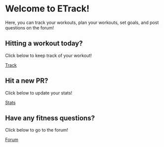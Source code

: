 <!DOCTYPE html>
<html lang="en">
<head>
    <meta charset="UTF-8">
    <meta http-equiv="X-UA-Compatible" content="IE=edge">
    <meta name="viewport" content="width=device-width, initial-scale=1.0">
    <title>Welcome to ETrack!</title>
    <link rel="stylesheet" href="index.css">
</head>
<body>
    <h1>Welcome to ETrack!</h1>
    <p>Here, you can track your workouts, plan your workouts, set goals, and post questions on the forum!</p>
    <div class="container">
        <div class="track">
            <h2>Hitting a workout today?</h2>
            <p>Click below to keep track of your workout!</p>
            <a href="https://unlqsting.github.io/tracker/track" class="button">Track</a>
        </div>
        <div class="stats">
            <h2>Hit a new PR?</h2>
            <p>Click below to update your stats!</p>
            <a href="https://unlqsting.github.io/tracker/calendar" class="button">Stats</a>
        </div>
        <div class="forum">
            <h2>Have any fitness questions?</h2>
            <p>Click below to go to the forum!</p>
            <a href="https://unlqsting.github.io/tracker/forum" class="button">Forum</a>
        </div>
    </div>
</body>

